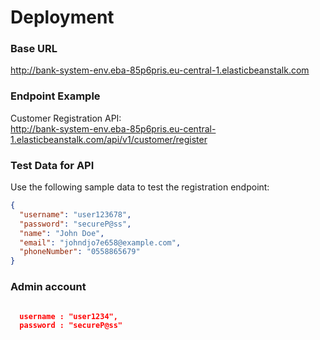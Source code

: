 # Deployment


### Base URL
http://bank-system-env.eba-85p6pris.eu-central-1.elasticbeanstalk.com

### Endpoint Example
Customer Registration API:  
http://bank-system-env.eba-85p6pris.eu-central-1.elasticbeanstalk.com/api/v1/customer/register

### Test Data for API
Use the following sample data to test the registration endpoint:
```json
{
  "username": "user123678",
  "password": "secureP@ss",
  "name": "John Doe",
  "email": "johndjo7e658@example.com",
  "phoneNumber": "0558865679"
}
```


### Admin account 
```json

  username : "user1234",
  password : "secureP@ss"

```
